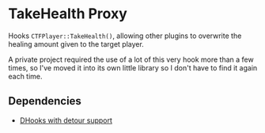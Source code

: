 # TakeHealth Proxy

Hooks `CTFPlayer::TakeHealth()`, allowing other plugins to overwrite the healing amount given to
the target player.

A private project required the use of a lot of this very hook more than a few times, so I've
moved it into its own little library so I don't have to find it again each time.

## Dependencies

* [DHooks with detour support][dhooks]

[dhooks]: https://forums.alliedmods.net/showpost.php?p=2588686&postcount=589